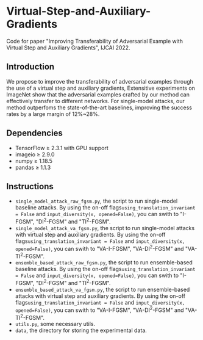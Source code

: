 # Virtual-Step-and-Auxiliary-Gradients

Code for paper "Improving Transferability of Adversarial Example with Virtual Step and Auxiliary Gradients", IJCAI 2022.

## Introduction

We propose to improve the transferability of adversarial examples through the use of a virtual step and auxiliary gradients,
Extensitive experiments on ImageNet show that the adversarial examples crafted by our method can effectively transfer to
different networks. For single-model attacks, our method outperfoms the state-of-the-art baselines, improving the success
rates by a large margin of 12%~28%.


## Dependencies

+ TensorFlow ≥ 2.3.1 with GPU support
+ imageio ≥ 2.9.0
+ numpy ≥ 1.18.5
+ pandas ≥ 1.1.3


## Instructions

+ `single_model_attack_raw_fgsm.py`, the script to run single-model baseline attacks. By using the on-off flags`using_translation_invariant = False` and `input_diversity(x, opened=False)`, you can swith to "I-FGSM", "DI<sup>2</sup>-FGSM" and "TI<sup>2</sup>-FGSM".
+ `single_model_attack_va_fgsm.py`, the script to run single-model attacks with virtual step and auxiliary gradients. By using the on-off flags`using_translation_invariant = False` and `input_diversity(x, opened=False)`, you can swith to "VA-I-FGSM", "VA-DI<sup>2</sup>-FGSM" and "VA-TI<sup>2</sup>-FGSM".
+ `ensemble_based_attack_raw_fgsm.py`, the script to run ensemble-based baseline attacks. By using the on-off flags`using_translation_invariant = False` and `input_diversity(x, opened=False)`, you can swith to "I-FGSM", "DI<sup>2</sup>-FGSM" and "TI<sup>2</sup>-FGSM".
+ `ensemble_based_attack_va_fgsm.py`, the script to run ensemble-based attacks with virtual step and auxiliary gradients. By using the on-off flags`using_translation_invariant = False` and `input_diversity(x, opened=False)`, you can swith to "VA-I-FGSM", "VA-DI<sup>2</sup>-FGSM" and "VA-TI<sup>2</sup>-FGSM".
+ `utils.py`, some necessary utils.
+ `data`, the directory for storing the experimental data.
